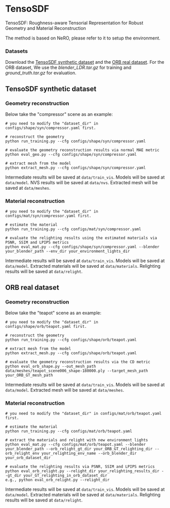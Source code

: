 # TensoSDF
TensoSDF: Roughness-aware Tensorial Representation for Robust Geometry and Material Reconstruction

The method is based on NeRO, please refer to it to setup the environment.

### Datasets
Download the [TensoSDF synthetic dataset](https://drive.google.com/file/d/1JI2kMvi_79JIUBGbUBckxeCAgrWEW0kl/view?usp=drive_link) and the [ORB real dataset](https://stanfordorb.github.io/). For the ORB dataset, We use the *blender_LDR.tar.gz* for training and *ground_truth.tar.gz* for evaluation.

## TensoSDF synthetic dataset
### Geometry reconstruction

Below take the "compressor" scene as an example:

```
# you need to modify the "dataset_dir" in configs/shape/syn/compressor.yaml first.

# reconstruct the geometry
python run_training.py --cfg configs/shape/syn/compressor.yaml

# evaluate the geometry reconstruction results via normal MAE metric
python eval_geo.py --cfg configs/shape/syn/compressor.yaml

# extract mesh from the model
python extract_mesh.py --cfg configs/shape/syn/compressor.yaml
```

Intermediate results will be saved at ```data/train_vis```. Models will be saved at ```data/model```. NVS results will be saved at ```data/nvs```. Extracted mesh will be saved at ```data/meshes```.

### Material reconstruction

```
# you need to modify the "dataset_dir" in configs/mat/syn/compressor.yaml first.

# estimate the material
python run_training.py --cfg configs/mat/syn/compressor.yaml

# evaluate the relighting results using the estimated materials via PSNR, SSIM and LPIPS metrics
python eval_mat.py --cfg configs/shape/syn/compressor.yaml --blender your_blender_path --env_dir your_environment_lights_dir
```
Intermediate results will be saved at ```data/train_vis```. Models will be saved at ```data/model```. Extracted materials will be saved at ```data/materials```. Relighting results will be saved at ```data/relight```.

## ORB real dataset
### Geometry reconstruction

Below take the "teapot" scene as an example:

```
# you need to modify the "dataset_dir" in configs/shape/orb/teapot.yaml first.

# reconstruct the geometry
python run_training.py --cfg configs/shape/orb/teapot.yaml

# extract mesh from the model
python extract_mesh.py --cfg configs/shape/orb/teapot.yaml

# evaluate the geometry reconstruction results via the CD metric
python eval_orb_shape.py --out_mesh_path data/meshes/teapot_scene006_shape-180000.ply --target_mesh_path your_ORB_GT_mesh_path
```

Intermediate results will be saved at ```data/train_vis```. Models will be saved at ```data/model```. Extracted mesh will be saved at ```data/meshes```.

### Material reconstruction

```
# you need to modify the "dataset_dir" in configs/mat/orb/teapot.yaml first.

# estimate the material
python run_training.py --cfg configs/mat/orb/teapot.yaml

# extract the materials and relight with new environment lights
python eval_mat.py --cfg configs/mat/orb/teapot.yaml --blender your_blender_path --orb_relight_gt_dir your_ORB_GT_relighting_dir --orb_relight_env your_relighting_env_name --orb_blender_dir your_orb_dataset_dir

# evaluate the relighting results via PSNR, SSIM and LPIPS metrics
python eval_orb_relight.py --relight_dir your_relighting_results_dir --gt_dir your_GT_relighting_in_orb_dataset_dir
e.g., python eval_orb_relight.py --relight_dir
```
Intermediate results will be saved at ```data/train_vis```. Models will be saved at ```data/model```. Extracted materials will be saved at ```data/materials```. Relighting results will be saved at ```data/relight```.
